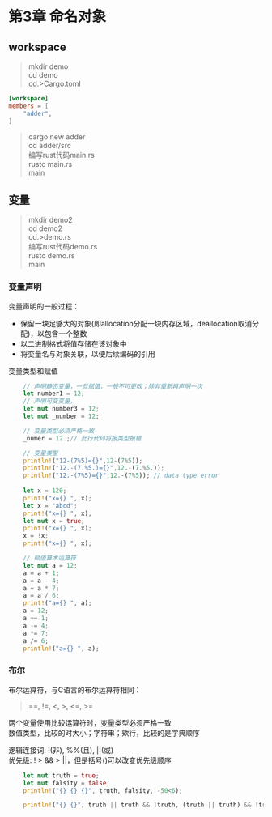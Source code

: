 
# 第3章 命名对象

## workspace

> mkdir demo  
> cd demo  
> cd.>Cargo.toml  

```toml
[workspace]
members = [
    "adder",
]
```

> cargo new adder  
> cd adder/src  
> 编写rust代码main.rs  
> rustc main.rs  
> main  

## 变量

> mkdir demo2  
> cd demo2  
> cd.>demo.rs  
> 编写rust代码demo.rs  
> rustc demo.rs  
> main  

### 变量声明

变量声明的一般过程：  

- 保留一块足够大的对象(即allocation分配一块内存区域，deallocation取消分配)，以包含一个整数  
- 以二进制格式将值存储在该对象中  
- 将变量名与对象关联，以便后续编码的引用  

变量类型和赋值

```rust
    // 声明静态变量，一旦赋值，一般不可更改；除非重新再声明一次
    let number1 = 12; 
    // 声明可变变量，
    let mut number3 = 12;
    let mut _number = 12;

    // 变量类型必须严格一致
    _numer = 12.;// 此行代码将报类型报错

    // 变量类型
    println!("12-(7%5)={}",12-(7%5));
    println!("12.-(7.%5.)={}",12.-(7.%5.));
    println!("12.-(7%5)={}",12.-(7%5)); // data type error
    
    let x = 120;
    print!("x={} ", x);
    let x = "abcd";
    print!("x={} ", x);
    let mut x = true;
    print!("x={} ", x);
    x = !x;
    print!("x={} ", x);

    // 赋值算术运算符
    let mut a = 12;
    a = a + 1;
    a = a - 4;
    a = a * 7;
    a = a / 6;
    print!("a={} ", a);
    a = 12;
    a += 1;
    a -= 4;
    a *= 7;
    a /= 6;
    println!("a={} ", a);
```

### 布尔

布尔运算符，与C语言的布尔运算符相同：
> ==, !=, <, >, <=, >=  

两个变量使用比较运算符时，变量类型必须严格一致  
数值类型，比较的时大小；字符串；欸行，比较的是字典顺序  

逻辑连接词: !(非), %%(且), ||(或)  
优先级: ! > && > ||，但是括号()可以改变优先级顺序  

```rust
    let mut truth = true;
    let mut falsity = false;
    println!("{} {} {}", truth, falsity, -50<6);

    println!("{} {}", truth || truth && !truth, (truth || truth) && !truth);
```
